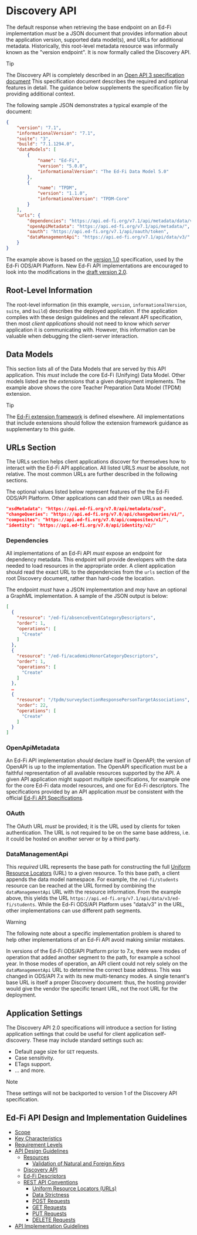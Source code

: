 # Discovery API

The default response when retrieving the base endpoint on an Ed-Fi
implementation _must_ be a JSON document that provides information about the
application version, supported data model(s), and URLs for additional metadata.
Historically, this root-level metadata resource was informally known as the
"version endpoint". It is now formally called the Discovery API.

> [!TIP]
> The Discovery API is completely described in an
> [Open API 3 specification document](../../../api-specifications/discovery-api/)
> This specification document describes the required and optional features in
> detail. The guidance below supplements the specification file by providing
> additional context.

The following sample JSON demonstrates a typical example of the document:

```json
{
    "version": "7.1",
    "informationalVersion": "7.1",
    "suite": "3",
    "build": "7.1.1294.0",
    "dataModels": [
        {
            "name": "Ed-Fi",
            "version": "5.0.0",
            "informationalVersion": "The Ed-Fi Data Model 5.0"
        },
        {
            "name": "TPDM",
            "version": "1.1.0",
            "informationalVersion": "TPDM-Core"
        }
    ],
    "urls": {
        "dependencies": "https://api.ed-fi.org/v7.1/api/metadata/data/v3/dependencies",
        "openApiMetadata": "https://api.ed-fi.org/v7.1/api/metadata/",
        "oauth": "https://api.ed-fi.org/v7.1/api/oauth/token",
        "dataManagementApi": "https://api.ed-fi.org/v7.1/api/data/v3/"
    }
}
```

The example above is based on the [version
1.0](../../../api-specifications/discovery/1.0/) specification, used by the
Ed-Fi ODS/API Platform. New Ed-Fi API implementations are encouraged to look
into the modifications in the [draft version
2.0](../../../api-specifications/discovery/2.0-draft/).

## Root-Level Information

The root-level information (in this example, `version`, `informationalVersion`,
`suite`, and `build`) describes the deployed application. If the application
complies with these design guidelines and the relevant API specification, then
most _client applications_ should not need to know which _server_ application it
is communicating with. However, this information can be valuable when debugging
the client-server interaction.

## Data Models

This section lists all of the Data Models that are served by this API
application. This _must_ include the core Ed-Fi (Unifying) Data Model. Other
models listed are the _extensions_ that a given deployment implements. The
example above shows the core Teacher Preparation Data Model (TPDM) extension.

> [!TIP]
> The [Ed-Fi extension framework](https://edfi.atlassian.net/wiki/x/5IWXAQ) is
> defined elsewhere. All implementations that include extensions should follow
> the extension framework guidance as supplementary to this guide.

## URLs Section

The URLs section helps client applications discover for themselves how to
interact with the Ed-Fi API application. All listed URLS _must_ be absolute, not
relative. The most common URLs are further described in the following sections.

The optional values listed below represent features of the the Ed-Fi ODS/API
Platform. Other applications can add their own URLs as needed.

```json
"xsdMetadata": "https://api.ed-fi.org/v7.0/api/metadata/xsd",
"changeQueries": "https://api.ed-fi.org/v7.0/api/changeQueries/v1/",
"composites": "https://api.ed-fi.org/v7.0/api/composites/v1/",
"identity": "https://api.ed-fi.org/v7.0/api/identity/v2/"
```

### Dependencies

All implementations of an Ed-Fi API _must_ expose an endpoint for dependency
metadata. This endpoint will provide developers with the data needed to load
resources in the appropriate order. A client application should read the exact
URL to the dependencies from the `urls` section of the root Discovery document,
rather than hard-code the location.

The endpoint _must_ have a JSON implementation and _may_ have an optional a
GraphML implementation.  A sample of the JSON output is below:

```json
[
  {
    "resource": "/ed-fi/absenceEventCategoryDescriptors",
    "order": 1,
    "operations": [
      "Create"
    ]
  },
  {
    "resource": "/ed-fi/academicHonorCategoryDescriptors",
    "order": 1,
    "operations": [
      "Create"
    ]
  },
  …
  {
    "resource": "/tpdm/surveySectionResponsePersonTargetAssociations",
    "order": 22,
    "operations": [
      "Create"
    ]
  }
]
```

### OpenApiMetadata

An Ed-Fi API implementation _should_ declare itself in OpenAPI; the version of
OpenAPI is up to the implementation. The OpenAPI specification must be a
faithful representation of all available resources supported by the API. A given
API application might support multiple specifications, for example one for the
core Ed-Fi data model resources, and one for Ed-Fi descriptors. The
specifications provided by an API application _must_ be consistent with the
official [Ed-Fi API Specifications](../../../api-specifications/).

### OAuth

The OAuth URL _must_ be provided; it is the URL used by clients for token
authentication. The URL is not required to be on the same base address, i.e. it
could be hosted on another server or by a third party.

### DataManagementApi

This _required_ URL represents the base path for constructing the full [Uniform
Resource Locators](./UNIFORM-RESOURCE-LOCATORS.md) (URL) to a given resource. To
this base path, a client appends the data model namespace. For example, the
`/ed-fi/students` resource can be reached at the URL formed by combining the
`dataManagementApi` URL with the resource information. From the example above,
this yields the URL `https://api.ed-fi.org/v7.1/api/data/v3/ed-fi/students`.
While the Ed-Fi ODS/API Platform uses "data/v3" in the URL, other
implementations can use different path segments.

> [!WARNING]
> The following note about a specific implementation problem is shared to help
> other implementations of an Ed-Fi API avoid making similar mistakes.
>
> In versions of the Ed-Fi ODS/API Platform prior to 7.x, there were modes of
> operation that added another segment to the path, for example a school year.
> In those modes of operation, an API client could not rely solely on the
> `dataManagementApi` URL to determine the correct base address. This was
> changed in ODS/API 7.x with its new multi-tenancy modes. A single tenant's
> base URL is itself a proper Discovery document: thus, the hosting provider
> would give the vendor the specific tenant URL, not the root URL for the
> deployment.

## Application Settings

The Discovery API 2.0 specifications will introduce a section for listing application
settings that could be useful for client application self-discovery. These may
include standard settings such as:

* Default page size for `GET` requests.
* Case sensitivity.
* ETags support.
* ... and more.

> [!NOTE]
> These settings will not be backported to version 1 of the Discovery API specification.

## Ed-Fi API Design and Implementation Guidelines

* [Scope](../SCOPE.md)
* [Key Characteristics](../KEY-CHARACTERISTICS.md)
* [Requirement Levels](../REQUIREMENT-LEVELS.md)
* [API Design Guidelines](../API-DESIGN-GUIDELINES/README.md)
  * [Resources](RESOURCES.md)
    * [Validation of Natural and Foreign Keys](./NATURAL-FOREIGN-KEYS.md)
  * [Discovery API](./DISCOVERY-API.md)
  * [Ed-Fi Descriptors](./ED-FI-DESCRIPTORS.md)
  * [REST API Conventions](./REST-API.md)
    * [Uniform Resource Locators (URLs)](./UNIFORM-RESOURCE-LOCATORS.md)
    * [Data Strictness](./DATA-STRICTNESS.md)
    * [POST Requests](./POST-REQUESTS.md)
    * [GET Requests](./GET-REQUESTS.md)
    * [PUT Requests](./PUT-REQUESTS.md)
    * [DELETE Requests](./DELETE-REQUESTS.md)
* [API Implementation Guidelines](../API-IMPLEMENTATION-GUIDELINES/README.md)
